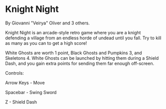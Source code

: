 # Knight Night
By Giovanni "Veirya" Oliver and 3 others.

Knight Night is an arcade-style retro game where you are a knight defending a village from an
endless horde of undead until you fall. Try to kill as many as you can to get a high score!

White Ghosts are worth 1 point, Black Ghosts and Pumpkins 3, and Skeletons 4. White Ghosts
can be launched by hitting them during a Shield Dash, and you gain extra points for sending
them far enough off-screen.

Controls:

Arrow Keys - Move

Spacebar - Swing Sword

Z - Shield Dash
